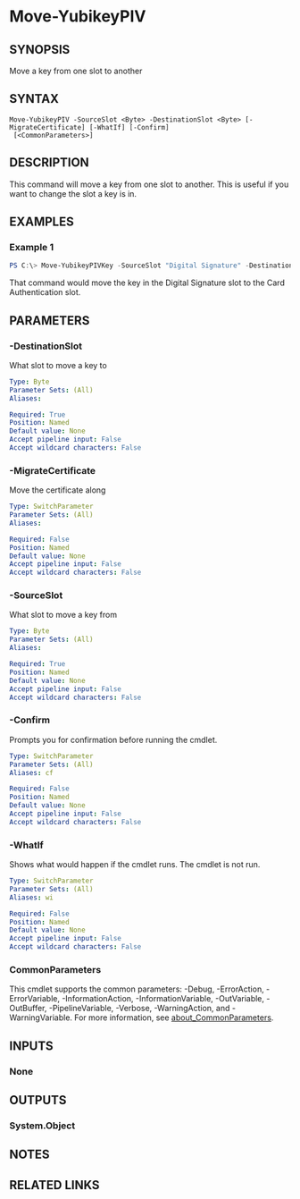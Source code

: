 ﻿---
external help file: powershellYK.dll-Help.xml
Module Name: powershellYK
online version:
schema: 2.0.0
---

# Move-YubikeyPIV

## SYNOPSIS
Move a key from one slot to another

## SYNTAX

```
Move-YubikeyPIV -SourceSlot <Byte> -DestinationSlot <Byte> [-MigrateCertificate] [-WhatIf] [-Confirm]
 [<CommonParameters>]
```

## DESCRIPTION
This command will move a key from one slot to another. This is useful if you want to change the slot a key is in.

## EXAMPLES

### Example 1
```powershell
PS C:\> Move-YubikeyPIVKey -SourceSlot "Digital Signature" -DestinationSlot "Card Authentication"
```

That command would move the key in the Digital Signature slot to the Card Authentication slot.

## PARAMETERS

### -DestinationSlot
What slot to move a key to

```yaml
Type: Byte
Parameter Sets: (All)
Aliases:

Required: True
Position: Named
Default value: None
Accept pipeline input: False
Accept wildcard characters: False
```

### -MigrateCertificate
Move the certificate along

```yaml
Type: SwitchParameter
Parameter Sets: (All)
Aliases:

Required: False
Position: Named
Default value: None
Accept pipeline input: False
Accept wildcard characters: False
```

### -SourceSlot
What slot to move a key from

```yaml
Type: Byte
Parameter Sets: (All)
Aliases:

Required: True
Position: Named
Default value: None
Accept pipeline input: False
Accept wildcard characters: False
```

### -Confirm
Prompts you for confirmation before running the cmdlet.

```yaml
Type: SwitchParameter
Parameter Sets: (All)
Aliases: cf

Required: False
Position: Named
Default value: None
Accept pipeline input: False
Accept wildcard characters: False
```

### -WhatIf
Shows what would happen if the cmdlet runs.
The cmdlet is not run.

```yaml
Type: SwitchParameter
Parameter Sets: (All)
Aliases: wi

Required: False
Position: Named
Default value: None
Accept pipeline input: False
Accept wildcard characters: False
```

### CommonParameters
This cmdlet supports the common parameters: -Debug, -ErrorAction, -ErrorVariable, -InformationAction, -InformationVariable, -OutVariable, -OutBuffer, -PipelineVariable, -Verbose, -WarningAction, and -WarningVariable. For more information, see [about_CommonParameters](http://go.microsoft.com/fwlink/?LinkID=113216).

## INPUTS

### None

## OUTPUTS

### System.Object
## NOTES

## RELATED LINKS
